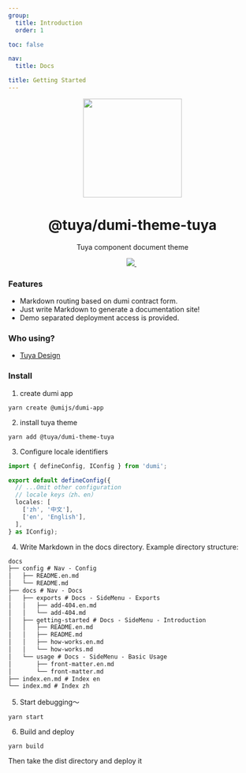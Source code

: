 ```yaml
---
group:
  title: Introduction
  order: 1

toc: false

nav:
  title: Docs

title: Getting Started
---
```


<center><p align="center"><img src="https://images.tuyacn.com/rms-static/3dec3ee0-b3d9-11eb-9adb-1b12f902f79d-1620903119310.png?tyName=210513tuya.png" width="200px" /></p></center>

<center><h1>@tuya/dumi-theme-tuya</h1></center>

<center><p align="center">Tuya component document theme</p></center>

<center><p align="center">
  <a href="https://www.npmjs.com/package/@tuya/dumi-theme-tuya" target="_blank">
    <img src="https://img.shields.io/npm/v/@tuya/dumi-theme-tuya/latest.svg" />
  </a>&nbsp;
</p>
</center>

### Features

- Markdown routing based on dumi contract form.
- Just write Markdown to generate a documentation site!
- Demo separated deployment access is provided.

### Who using?

- [Tuya Design](https://github.com/TuyaInc/tuya-panel-kit-docs)

### Install

1. create dumi app

```shell
yarn create @umijs/dumi-app
```

2. install tuya theme

```shell
yarn add @tuya/dumi-theme-tuya
```

3. Configure locale identifiers

```ts
import { defineConfig, IConfig } from 'dumi';

export default defineConfig({
  // ...Omit other configuration
  // locale keys（zh、en）
  locales: [
    ['zh', '中文'],
    ['en', 'English'],
  ],
} as IConfig);
```

4. Write Markdown in the docs directory. Example directory structure:

```txt
docs
├── config # Nav - Config
│   ├── README.en.md
│   └── README.md
├── docs # Nav - Docs
│   ├── exports # Docs - SideMenu - Exports
│   │   ├── add-404.en.md
│   │   └── add-404.md
│   ├── getting-started # Docs - SideMenu - Introduction
│   │   ├── README.en.md
│   │   ├── README.md
│   │   ├── how-works.en.md
│   │   └── how-works.md
│   └── usage # Docs - SideMenu - Basic Usage
│       ├── front-matter.en.md
│       └── front-matter.md
├── index.en.md # Index en
└── index.md # Index zh
```

5. Start debugging～

```shell
yarn start
```

6. Build and deploy

```shell
yarn build
```

Then take the dist directory and deploy it